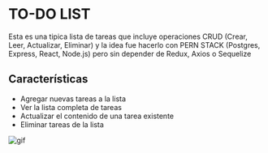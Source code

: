 # TO-DO LIST

Esta es una tipica lista de tareas que incluye operaciones CRUD (Crear, Leer, Actualizar, Eliminar) y la idea fue hacerlo con PERN STACK (Postgres, Express, React, Node.js) 
pero sin depender de Redux, Axios o Sequelize

## Características

- Agregar nuevas tareas a la lista
- Ver la lista completa de tareas
- Actualizar el contenido de una tarea existente
- Eliminar tareas de la lista

![gif](https://i.ibb.co/9tS75Dh/todo-List-2.gif)
